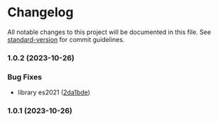 # Changelog

All notable changes to this project will be documented in this file. See [standard-version](https://github.com/conventional-changelog/standard-version) for commit guidelines.

### 1.0.2 (2023-10-26)


### Bug Fixes

* library es2021 ([2da1bde](https://github.com/SemBeacon/openhps/commit/2da1bde21f1740d074205cc00e9c6786cc5c4286))

### 1.0.1 (2023-10-26)
